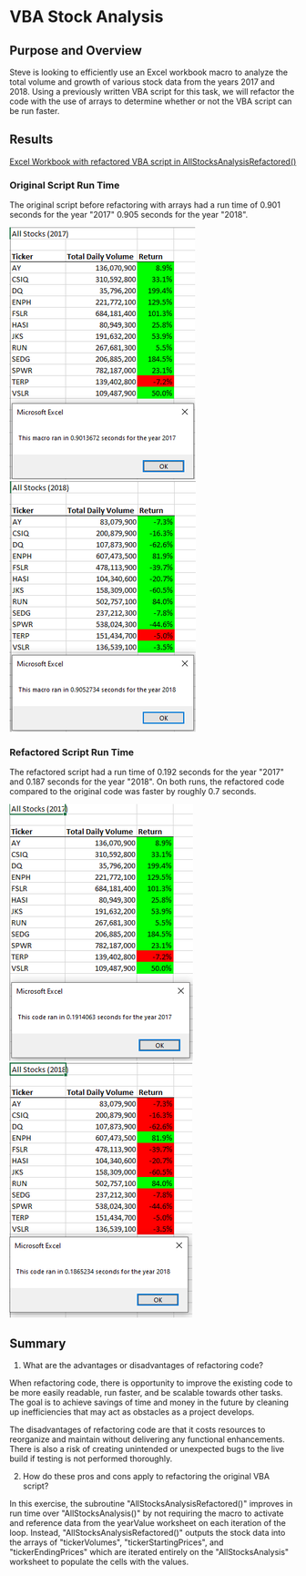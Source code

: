 # VBA Stock Analysis

## Purpose and Overview
Steve is looking to efficiently use an Excel workbook macro to analyze the total volume and growth of various stock data from the years 2017 and 2018. Using a previously written VBA script for this task, we will refactor the code with the use of arrays to determine whether or not the VBA script can be run faster.

## Results
[Excel Workbook with refactored VBA script in AllStocksAnalysisRefactored()](https://github.com/rptseng/stock-analysis/blob/main/VBA_Challenge.xlsm)
### Original Script Run Time
The original script before refactoring with arrays had a run time of 0.901 seconds for the year "2017" 0.905 seconds for the year "2018".

![VBA_2017_Original_Run_Time](https://github.com/rptseng/stock-analysis/blob/main/Resources/VBA_Challenge_2017_old_code_run.png)![VBA_2018_Original_Run_Time](https://github.com/rptseng/stock-analysis/blob/main/Resources/VBA_Challenge_2018_old_code_run.png)

### Refactored Script Run Time
The refactored script had a run time of 0.192 seconds for the year "2017" and 0.187 seconds for the year "2018". On both runs, the refactored code compared to the original code was faster by roughly 0.7 seconds.

![VBA_2017_Refactored_Run_Time](https://github.com/rptseng/stock-analysis/blob/main/Resources/VBA_Challenge_2017.png)![VBA_2017_Refactored_Run_Time](https://github.com/rptseng/stock-analysis/blob/main/Resources/VBA_Challenge_2018.png)

## Summary
1. What are the advantages or disadvantages of refactoring code?

When refactoring code, there is opportunity to improve the existing code to be more easily readable, run faster, and be scalable towards other tasks. The goal is to achieve savings of time and money in the future by cleaning up inefficiencies that may act as obstacles as a project develops.

The disadvantages of refactoring code are that it costs resources to reorganize and maintain without delivering any functional enhancements. There is also a risk of creating unintended or unexpected bugs to the live build if testing is not performed thoroughly.

2. How do these pros and cons apply to refactoring the original VBA script?

In this exercise, the subroutine "AllStocksAnalysisRefactored()" improves in run time over "AllStocksAnalysis()" by not requiring the macro to activate and reference data from the yearValue worksheet on each iteration of the loop. Instead, "AllStocksAnalysisRefactored()" outputs the stock data into the arrays of "tickerVolumes", "tickerStartingPrices", and "tickerEndingPrices" which are iterated entirely on the "AllStocksAnalysis" worksheet to populate the cells with the values.


